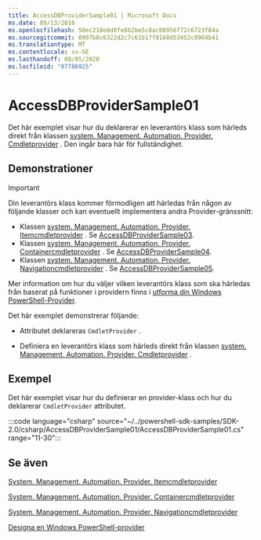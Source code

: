 ```yaml
---
title: AccessDBProviderSample01 | Microsoft Docs
ms.date: 09/13/2016
ms.openlocfilehash: 50ec218e8d0fe6b2be5c8ac00956f72c6723f84a
ms.sourcegitcommit: 0907b8c6322d2c7c61b17f8168d53452c8964b41
ms.translationtype: MT
ms.contentlocale: sv-SE
ms.lasthandoff: 08/05/2020
ms.locfileid: "87786925"
---
```

# <a name="accessdbprovidersample01"></a>AccessDBProviderSample01

Det här exemplet visar hur du deklarerar en leverantörs klass som härleds direkt från klassen [system. Management. Automation. Provider. Cmdletprovider](/dotnet/api/System.Management.Automation.Provider.CmdletProvider) . Den ingår bara här för fullständighet.

## <a name="demonstrates"></a>Demonstrationer

> [!IMPORTANT]
> Din leverantörs klass kommer förmodligen att härledas från någon av följande klasser och kan eventuellt implementera andra Provider-gränssnitt:
>
> - Klassen [system. Management. Automation. Provider. Itemcmdletprovider](/dotnet/api/System.Management.Automation.Provider.ItemCmdletProvider) . Se [AccessDBProviderSample03](./accessdbprovidersample03.md).
> - Klassen [system. Management. Automation. Provider. Containercmdletprovider](/dotnet/api/System.Management.Automation.Provider.ContainerCmdletProvider) . Se [AccessDBProviderSample04](./accessdbprovidersample04.md).
> - Klassen [system. Management. Automation. Provider. Navigationcmdletprovider](/dotnet/api/System.Management.Automation.Provider.NavigationCmdletProvider) . Se [AccessDBProviderSample05](./accessdbprovidersample05.md).
>
> Mer information om hur du väljer vilken leverantörs klass som ska härledas från baserat på funktioner i providern finns i [utforma din Windows PowerShell-Provider](./provider-types.md).

Det här exemplet demonstrerar följande:

- Attributet deklareras `CmdletProvider` .

- Definiera en leverantörs klass som härleds direkt från klassen [system. Management. Automation. Provider. Cmdletprovider](/dotnet/api/System.Management.Automation.Provider.CmdletProvider) .

## <a name="example"></a>Exempel

Det här exemplet visar hur du definierar en provider-klass och hur du deklarerar `CmdletProvider` attributet.

:::code language="csharp" source="~/../powershell-sdk-samples/SDK-2.0/csharp/AccessDBProviderSample01/AccessDBProviderSample01.cs" range="11-30":::

## <a name="see-also"></a>Se även

[System. Management. Automation. Provider. Itemcmdletprovider](/dotnet/api/System.Management.Automation.Provider.ItemCmdletProvider)

[System. Management. Automation. Provider. Containercmdletprovider](/dotnet/api/System.Management.Automation.Provider.ContainerCmdletProvider)

[System. Management. Automation. Provider. Navigationcmdletprovider](/dotnet/api/System.Management.Automation.Provider.NavigationCmdletProvider)

[Designa en Windows PowerShell-provider](./provider-types.md)
